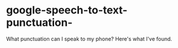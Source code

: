 # google-speech-to-text-punctuation-
What punctuation can I speak to my phone? Here's what I've found.
